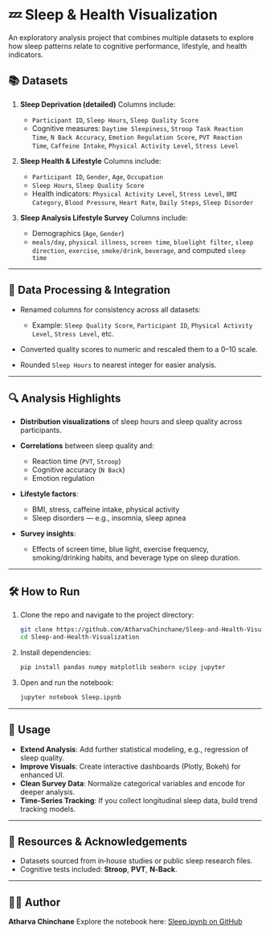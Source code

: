 
<h1>💤 Sleep & Health Visualization</h1>

An exploratory analysis project that combines multiple datasets to explore how sleep patterns relate to cognitive performance, lifestyle, and health indicators.

## 📚 Datasets

1. **Sleep Deprivation (detailed)**
   Columns include:

   * `Participant ID`, `Sleep Hours`, `Sleep Quality Score`
   * Cognitive measures: `Daytime Sleepiness`, `Stroop Task Reaction Time`, `N Back Accuracy`, `Emotion Regulation Score`, `PVT Reaction Time`, `Caffeine Intake`, `Physical Activity Level`, `Stress Level`

2. **Sleep Health & Lifestyle**
   Columns include:

   * `Participant ID`, `Gender`, `Age`, `Occupation`
   * `Sleep Hours`, `Sleep Quality Score`
   * Health indicators: `Physical Activity Level`, `Stress Level`, `BMI Category`, `Blood Pressure`, `Heart Rate`, `Daily Steps`, `Sleep Disorder`

3. **Sleep Analysis Lifestyle Survey**
   Columns include:

   * Demographics (`Age`, `Gender`)
   * `meals/day`, `physical illness`, `screen time`, `bluelight filter`, `sleep direction`, `exercise`, `smoke/drink`, `beverage`, and computed `sleep time`

---

## 🔗 Data Processing & Integration

* Renamed columns for consistency across all datasets:

  * Example: `Sleep Quality Score`, `Participant ID`, `Physical Activity Level`, `Stress Level`, etc.
* Converted quality scores to numeric and rescaled them to a 0–10 scale.
* Rounded `Sleep Hours` to nearest integer for easier analysis.

---

## 🔍 Analysis Highlights

* **Distribution visualizations** of sleep hours and sleep quality across participants.
* **Correlations** between sleep quality and:

  * Reaction time (`PVT`, `Stroop`)
  * Cognitive accuracy (`N Back`)
  * Emotion regulation
* **Lifestyle factors**:

  * BMI, stress, caffeine intake, physical activity
  * Sleep disorders — e.g., insomnia, sleep apnea
* **Survey insights**:

  * Effects of screen time, blue light, exercise frequency, smoking/drinking habits, and beverage type on sleep duration.

---

## 🛠️ How to Run

1. Clone the repo and navigate to the project directory:

   ```bash
   git clone https://github.com/AtharvaChinchane/Sleep-and-Health-Visualization.git
   cd Sleep-and-Health-Visualization
   ```

2. Install dependencies:

   ```bash
   pip install pandas numpy matplotlib seaborn scipy jupyter
   ```

3. Open and run the notebook:

   ```bash
   jupyter notebook Sleep.ipynb
   ```

---

## 🎯 Usage

* **Extend Analysis**: Add further statistical modeling, e.g., regression of sleep quality.
* **Improve Visuals**: Create interactive dashboards (Plotly, Bokeh) for enhanced UI.
* **Clean Survey Data**: Normalize categorical variables and encode for deeper analysis.
* **Time-Series Tracking**: If you collect longitudinal sleep data, build trend tracking models.

---

## 🔗 Resources & Acknowledgements

* Datasets sourced from in‑house studies or public sleep research files.
* Cognitive tests included: **Stroop**, **PVT**, **N‑Back**.

---

## 🧑‍💻 Author

**Atharva Chinchane**
Explore the notebook here: [Sleep.ipynb on GitHub](https://github.com/AtharvaChinchane/Sleep-and-Health-Visualization/blob/main/Sleep.ipynb)
